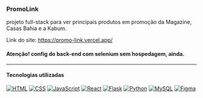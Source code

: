 ### PromoLink
projeto full-stack para ver principais produtos em promoção da Magazine, Casas Bahia e a Kabum.

Link do site: https://promo-link.vercel.app/
#### Atenção! config do back-end com selenium sem hospedagem, ainda.

***
#### Tecnologias utilizadas
[![HTML](https://img.shields.io/badge/HTML5-E34F26?style=for-the-badge&logo=html5&logoColor=white)]()
[![CSS](https://img.shields.io/badge/CSS3-1572B6?style=for-the-badge&logo=css3&logoColor=white)]()
[![JavaScript](https://img.shields.io/badge/JavaScript-323330?style=for-the-badge&logo=javascript&logoColor=F7DF1E)]()
[![React](https://img.shields.io/badge/React-20232A?style=for-the-badge&logo=react&logoColor=61DAFB)]()
[![Flask](https://img.shields.io/badge/Flask-000000?style=for-the-badge&logo=flask&logoColor=white)]()
[![Python](https://img.shields.io/badge/Python-14354C?style=for-the-badge&logo=python&logoColor=white)]()
[![ MySQL](https://img.shields.io/badge/MySQL-00000F?style=for-the-badge&logo=mysql&logoColor=white)]()
[![Figma](https://img.shields.io/badge/Figma-F24E1E?style=for-the-badge&logo=figma&logoColor=white)]()
